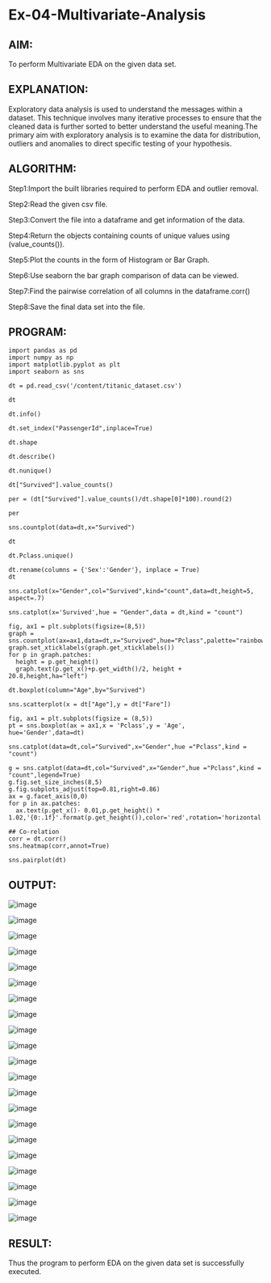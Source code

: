 # Ex-04-Multivariate-Analysis

## AIM:
To perform Multivariate EDA on the given data set.

## EXPLANATION:
Exploratory data analysis is used to understand the messages within a dataset. This technique involves many iterative processes to ensure that the cleaned data is further sorted to better understand the useful meaning.The primary aim with exploratory analysis is to examine the data for distribution, outliers and anomalies to direct specific testing of your hypothesis.

## ALGORITHM:
Step1:Import the built libraries required to perform EDA and outlier removal.

Step2:Read the given csv file.

Step3:Convert the file into a dataframe and get information of the data.

Step4:Return the objects containing counts of unique values using (value_counts()).

Step5:Plot the counts in the form of Histogram or Bar Graph.

Step6:Use seaborn the bar graph comparison of data can be viewed.

Step7:Find the pairwise correlation of all columns in the dataframe.corr()

Step8:Save the final data set into the file.

## PROGRAM:
```
import pandas as pd
import numpy as np
import matplotlib.pyplot as plt
import seaborn as sns

dt = pd.read_csv('/content/titanic_dataset.csv')

dt

dt.info()

dt.set_index("PassengerId",inplace=True)

dt.shape

dt.describe()

dt.nunique()

dt["Survived"].value_counts()

per = (dt["Survived"].value_counts()/dt.shape[0]*100).round(2)

per

sns.countplot(data=dt,x="Survived")

dt

dt.Pclass.unique()

dt.rename(columns = {'Sex':'Gender'}, inplace = True)
dt

sns.catplot(x="Gender",col="Survived",kind="count",data=dt,height=5, aspect=.7)

sns.catplot(x='Survived',hue = "Gender",data = dt,kind = "count")

fig, ax1 = plt.subplots(figsize=(8,5))
graph = sns.countplot(ax=ax1,data=dt,x="Survived",hue="Pclass",palette="rainbow")
graph.set_xticklabels(graph.get_xticklabels())
for p in graph.patches:
  height = p.get_height()
  graph.text(p.get_x()+p.get_width()/2, height + 20.8,height,ha="left")

dt.boxplot(column="Age",by="Survived")

sns.scatterplot(x = dt["Age"],y = dt["Fare"])

fig, ax1 = plt.subplots(figsize = (8,5))
pt = sns.boxplot(ax = ax1,x = 'Pclass',y = 'Age', hue='Gender',data=dt)

sns.catplot(data=dt,col="Survived",x="Gender",hue ="Pclass",kind = "count")

g = sns.catplot(data=dt,col="Survived",x="Gender",hue ="Pclass",kind = "count",legend=True)
g.fig.set_size_inches(8,5)
g.fig.subplots_adjust(top=0.81,right=0.86)
ax = g.facet_axis(0,0)
for p in ax.patches:
  ax.text(p.get_x()- 0.01,p.get_height() * 1.02,'{0:.1f}'.format(p.get_height()),color='red',rotation='horizontal',size='small')

## Co-relation
corr = dt.corr()
sns.heatmap(corr,annot=True)

sns.pairplot(dt)
```
## OUTPUT:

![image](https://github.com/Yugendaran/Ex-04-Multivariate-Analysis/assets/128135616/84114d90-ab3d-41e0-8eb7-1dea5aa90cc9)

![image](https://github.com/Yugendaran/Ex-04-Multivariate-Analysis/assets/128135616/91db2ef4-1334-4b42-bbd0-568f766dde94)

![image](https://github.com/Yugendaran/Ex-04-Multivariate-Analysis/assets/128135616/8b2f82d3-00af-4b06-baf3-a188159836c2)

![image](https://github.com/Yugendaran/Ex-04-Multivariate-Analysis/assets/128135616/51439a25-f25e-4126-a6fc-df16b3556ddb)

![image](https://github.com/Yugendaran/Ex-04-Multivariate-Analysis/assets/128135616/57d72b1b-ebfa-4c65-9fe8-b4bf9d54f978)

![image](https://github.com/Yugendaran/Ex-04-Multivariate-Analysis/assets/128135616/0635dd76-2d83-44c6-9d9f-3ff3ebd3630a)

![image](https://github.com/Yugendaran/Ex-04-Multivariate-Analysis/assets/128135616/17622760-529c-47cc-862e-13c1cee7e60c)

![image](https://github.com/Yugendaran/Ex-04-Multivariate-Analysis/assets/128135616/2af4b7ed-4e22-40c4-b948-035e1e344ee1)

![image](https://github.com/Yugendaran/Ex-04-Multivariate-Analysis/assets/128135616/1b2f645f-7108-4167-b196-b7dc0474fe8c)

![image](https://github.com/Yugendaran/Ex-04-Multivariate-Analysis/assets/128135616/c8238eea-88dc-4e48-b504-10d447d2b85a)

![image](https://github.com/Yugendaran/Ex-04-Multivariate-Analysis/assets/128135616/8852c0c9-60c4-41f5-acf6-288c7e75f664)

![image](https://github.com/Yugendaran/Ex-04-Multivariate-Analysis/assets/128135616/a0442a7a-f39e-4280-8acc-de23d8aea462)

![image](https://github.com/Yugendaran/Ex-04-Multivariate-Analysis/assets/128135616/6838e7f4-8f3e-40eb-acec-d637c705c62b)

![image](https://github.com/Yugendaran/Ex-04-Multivariate-Analysis/assets/128135616/c2cbe674-0ab9-4cbd-b9b5-f3b02fd91fb9)

![image](https://github.com/Yugendaran/Ex-04-Multivariate-Analysis/assets/128135616/75991f7b-1182-463a-ab73-16aa258d89a5)

![image](https://github.com/Yugendaran/Ex-04-Multivariate-Analysis/assets/128135616/e5367e3b-04ee-4155-8d6a-01b5f8a0c3ca)

![image](https://github.com/Yugendaran/Ex-04-Multivariate-Analysis/assets/128135616/35e48146-7e1d-4adb-80e3-df643fd7664d)

![image](https://github.com/Yugendaran/Ex-04-Multivariate-Analysis/assets/128135616/a1db78c6-2abe-4298-959f-f29c03717491)

![image](https://github.com/Yugendaran/Ex-04-Multivariate-Analysis/assets/128135616/2467733a-ee02-4df7-9f87-a78c754e9b6d)

![image](https://github.com/Yugendaran/Ex-04-Multivariate-Analysis/assets/128135616/f7ecb362-eee8-4bc9-9983-478152a7677c)

![image](https://github.com/Yugendaran/Ex-04-Multivariate-Analysis/assets/128135616/612ac350-c74a-48a7-9b7e-ea83ad5c985e)


## RESULT:
Thus the program to perform EDA on the given data set is successfully executed.














